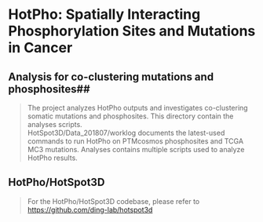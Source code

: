 # HotPho: Spatially Interacting Phosphorylation Sites and Mutations in Cancer #

## Analysis for co-clustering mutations and phosphosites## 
>The project analyzes HotPho outputs and investigates co-clustering somatic mutations and phosphosites. This directory contain the analyses scripts.  
> HotSpot3D/Data_201807/worklog documents the latest-used commands to run HotPho on PTMcosmos phosphosites and TCGA MC3 mutations. 
> Analyses contains multiple scripts used to analyze HotPho results. 

## HotPho/HotSpot3D ##
> For the HotPho/HotSpot3D codebase, please refer to https://github.com/ding-lab/hotspot3d
